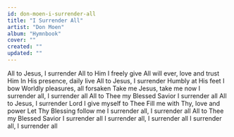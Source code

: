 ```yaml
---
id: don-moen-i-surrender-all
title: "I Surrender All"
artist: "Don Moen"
album: "Hymnbook"
cover: ""
created: ""
updated: ""
---
```


All to Jesus, I surrender
All to Him I freely give
All will ever, love and trust Him
In His presence, daily live
All to Jesus, I surrender
Humbly at His feet I bow
Worldly pleasures, all forsaken
Take me Jesus, take me now
I surrender all, I surrender all
All to Thee my Blessed Savior
I surrender all
All to Jesus, I surrender
Lord I give myself to Thee
Fill me with Thy, love and power
Let Thy Blessing follow me
I surrender all, I surrender all
All to Thee my Blessed Savior
I surrender all
I surrender all, I surrender all
I surrender all, I surrender all